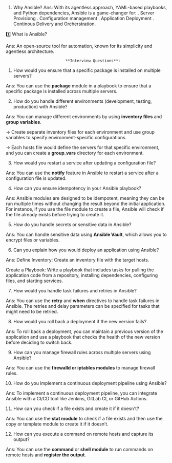 1. Why Ansible?
Ans:  With its agentless approach, YAML-based playbooks, and Python dependencies, Ansible is a game-changer for:
   . Server Provisiong
   . Configuration management
   . Application Deployment
   . Continous Delivery and Orcherstration.
   
1️⃣ What is Ansible?

Ans: An open-source tool for automation, known for its simplicity and agentless architecture.


              			      **Interview Questions**:

1. How would you ensure that a specific package is installed on multiple servers?

Ans: You can use the **package** module in a playbook to ensure that a specific package is installed across multiple servers. 

2. How do you handle different environments (development, testing, production) with Ansible?

Ans: You can manage different environments by using **inventory files** and **group variables**. 

-> Create separate inventory files for each environment and use group variables to specify environment-specific configurations. 

-> Each hosts file would define the servers for that specific environment, and you can create a **group_vars** directory for each environment.

3. How would you restart a service after updating a configuration file?

Ans: You can use the **notify** feature in Ansible to restart a service after a configuration file is updated.

4. How can you ensure idempotency in your Ansible playbook?

Ans: Ansible modules are designed to be idempotent, meaning they can be run multiple times without changing the result beyond the initial application. For instance, if you use the file module to create a file, Ansible will check if the file already exists before trying to create it.

5. How do you handle secrets or sensitive data in Ansible?

Ans: You can handle sensitive data using **Ansible Vault**, which allows you to encrypt files or variables. 

6. Can you explain how you would deploy an application using Ansible?

Ans: Define Inventory: Create an inventory file with the target hosts.

Create a Playbook: Write a playbook that includes tasks for pulling the application code from a repository, installing dependencies, configuring files, and starting services.

7. How would you handle task failures and retries in Ansible?

Ans: You can use the **retry** and **when** directives to handle task failures in Ansible. The retries and delay parameters can be specified for tasks that might need to be retried.

8. How would you roll back a deployment if the new version fails?

Ans: To roll back a deployment, you can maintain a previous version of the application and use a playbook that checks the health of the new version before deciding to switch back.

9. How can you manage firewall rules across multiple servers using Ansible?

Ans: You can use the **firewalld or iptables modules** to manage firewall rules. 

10. How do you implement a continuous deployment pipeline using Ansible?

Ans: To implement a continuous deployment pipeline, you can integrate Ansible with a CI/CD tool like Jenkins, GitLab CI, or GitHub Actions. 

11. How can you check if a file exists and create it if it doesn't?

Ans: You can use the **stat module** to check if a file exists and then use the copy or template module to create it if it doesn’t.

12. How can you execute a command on remote hosts and capture its output?

Ans: You can use the **command** or **shell module** to run commands on remote hosts and **register the output**.
